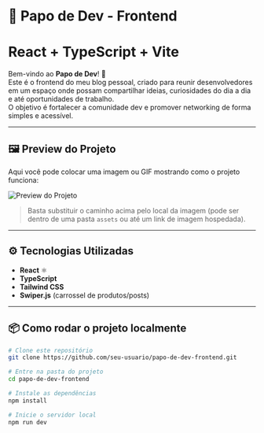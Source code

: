 
# 📖 Papo de Dev - Frontend
# React + TypeScript + Vite

Bem-vindo ao **Papo de Dev**! 🚀  
Este é o frontend do meu blog pessoal, criado para reunir desenvolvedores em um espaço onde possam compartilhar ideias, curiosidades do dia a dia e até oportunidades de trabalho.  
O objetivo é fortalecer a comunidade dev e promover networking de forma simples e acessível.  

---

## 🖼️ Preview do Projeto
Aqui você pode colocar uma imagem ou GIF mostrando como o projeto funciona:

![Preview do Projeto](./caminho/da/sua/imagem.png)

> Basta substituir o caminho acima pelo local da imagem (pode ser dentro de uma pasta `assets` ou até um link de imagem hospedada).

---

## ⚙️ Tecnologias Utilizadas
- **React** ⚛️  
- **TypeScript**  
- **Tailwind CSS**  
- **Swiper.js** (carrossel de produtos/posts)  

---

## 📦 Como rodar o projeto localmente
```bash
# Clone este repositório
git clone https://github.com/seu-usuario/papo-de-dev-frontend.git

# Entre na pasta do projeto
cd papo-de-dev-frontend

# Instale as dependências
npm install

# Inicie o servidor local
npm run dev
